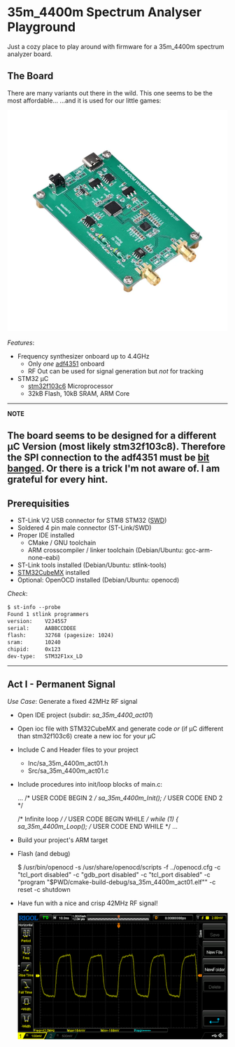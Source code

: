 # 35m_4400m Spectrum Analyser Playground

Just a cozy place to play around with firmware for a 35m_4400m spectrum analyzer board.

## The Board

There are many variants out there in the wild.
This one seems to be the most affordable... 
...and it is used for our little games:

![35m_4400m Spectrum Analyser](./media/sa-35m-4400m.png)

_Features_:

- Frequency synthesizer onboard up to 4.4GHz 
    - Only _one_ [adf4351](https://www.alldatasheet.com/datasheet-pdf/pdf/455859/AD/ADF4351.html) onboard  
    - RF Out can be used for signal generation but _not_ for tracking
- STM32 µC
  - [stm32f103c6](https://www.alldatasheet.com/datasheet-pdf/pdf/201588/STMICROELECTRONICS/STM32F103C6.html) Microprocessor
  - 32kB Flash, 10kB SRAM, ARM Core

---
**NOTE**

The board seems to be designed for a different µC Version (most likely stm32f103c8).
Therefore the SPI connection to the adf4351 must be [bit banged](https://en.wikipedia.org/wiki/Bit_banging). 
Or there is a trick I'm not aware of. I am grateful for every hint.
--- 

## Prerequisities

- ST-Link V2 USB connector for STM8 STM32 ([SWD](https://en.wikipedia.org/wiki/Serial_Wire_Debug])) 
- Soldered 4 pin male connector (ST-Link/SWD) 
- Proper IDE installed
  - CMake / GNU toolchain
  - ARM crosscompiler / linker toolchain (Debian/Ubuntu: gcc-arm-none-eabi)
- ST-Link tools installed (Debian/Ubuntu: stlink-tools) 
- [STM32CubeMX](https://www.st.com/content/st_com/en/stm32cubemx.html) installed
- Optional: OpenOCD installed (Debian/Ubuntu: openocd)

_Check_:

    $ st-info --probe
    Found 1 stlink programmers
    version:    V2J45S7
    serial:     AABBCCDDEE
    flash:      32768 (pagesize: 1024)
    sram:       10240
    chipid:     0x123
    dev-type:   STM32F1xx_LD
---

## Act I - Permanent Signal

_Use Case_: Generate a fixed 42MHz RF signal

- Open IDE project (subdir: _sa_35m_4400_act01_)
- Open ioc file with STM32CubeMX and generate code _or_ (if µC different than stm32f103c6) create a new ioc for your µC
- Include C and Header files to your project
  - Inc/sa_35m_4400m_act01.h 
  - Src/sa_35m_4400m_act01.c
- Include procedures into init/loop blocks of main.c:


    ...
    /* USER CODE BEGIN 2 */
    sa_35m_4400m_Init();
    /* USER CODE END 2 */
    
    /* Infinite loop */
    /* USER CODE BEGIN WHILE */
    while (1)
    {
      sa_35m_4400m_Loop();
      /* USER CODE END WHILE */
    ...

- Build your project's ARM target
- Flash (and debug)


    $ /usr/bin/openocd -s /usr/share/openocd/scripts -f ../openocd.cfg -c "tcl_port disabled" -c "gdb_port disabled" -c "tcl_port disabled" -c "program \"$PWD/cmake-build-debug/sa_35m_4400m_act01.elf\"" -c reset -c shutdown

- Have fun with a nice and crisp 42MHz RF signal!
   
   ![signal](./media/osc-signal.png) 